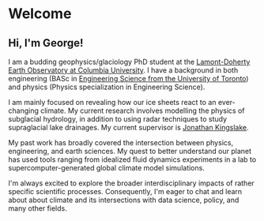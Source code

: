 # Welcome

## Hi, I'm George! 
I am a budding geophysics/glaciology PhD student at the [Lamont-Doherty Earth Observatory at Columbia University](https://lamont.columbia.edu/).  I have a background in both engineering (BASc in [Engineering Science from the University of Toronto](https://engsci.utoronto.ca/)) and physics (Physics specialization in Engineering Science).

I am mainly focused on revealing how our ice sheets react to an ever-changing climate. My current research involves modelling the physics of subglacial hydrology, in addition to using radar techniques to study supraglacial lake drainages. My current supervisor is [Jonathan Kingslake](http://www.jkingslake.com/). 

My past work has broadly covered the intersection between physics, engineering, and earth sciences. My quest to better understand our planet has used tools ranging from idealized fluid dynamics experiments in a lab to supercomputer-generated global climate model simulations. 

I'm always excited to explore the broader interdisciplinary impacts of rather specific scientific processes. Consequently, I'm eager to chat and learn about about climate and its intersections with data science, policy, and many other fields.
